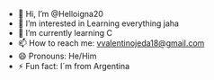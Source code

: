 - 👋 Hi, I’m @Helloigna20
- 👀 I’m interested in Learning everything jaha
- 🌱 I’m currently learning C
- 📫 How to reach me: vvalentinojeda18@gmail.com
- 😄 Pronouns: He/Him
- ⚡ Fun fact: I´m from Argentina

<!---
Helloigna20/Helloigna20 is a ✨ special ✨ repository because its `README.md` (this file) appears on your GitHub profile.
You can click the Preview link to take a look at your changes.
--->
